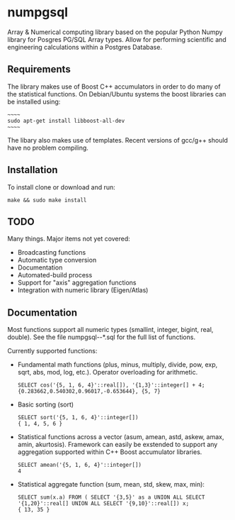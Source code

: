 # numpgsql
Array & Numerical computing library based on the popular Python Numpy library for Posgres PG/SQL Array types.  Allow for performing scientific and engineering calculations within a Postgres Database.

## Requirements

The library makes use of Boost C++ accumulators in order to do many of the statistical functions. On Debian/Ubuntu systems the boost libraries can be installed using:

    ~~~~
    sudo apt-get install libboost-all-dev
    ~~~~

The libary also makes use of templates.  Recent versions of gcc/g++ should have no problem compiling.

## Installation

To install clone or download and run:

    
    make && sudo make install
    

## TODO
Many things.  Major items not yet covered:
* Broadcasting functions
* Automatic type conversion 
* Documentation
* Automated-build process
* Support for "axis" aggregation functions
* Integration with numeric library (Eigen/Atlas)

## Documentation
Most functions support all numeric types (smallint, integer, bigint, real, double). See the file numpgsql--*.sql for the full list of functions.

Currently supported functions:

* Fundamental math functions (plus, minus, multiply, divide, pow, exp, sqrt, abs, mod, log, etc.). Operator overloading for arithmetic.
    ~~~~
    SELECT cos('{5, 1, 6, 4}'::real[]), '{1,3}'::integer[] + 4;
    {0.283662,0.540302,0.96017,-0.653644}, {5, 7}
    ~~~~  

* Basic sorting (sort)
    ~~~~
    SELECT sort('{5, 1, 6, 4}'::integer[])
    { 1, 4, 5, 6 }
    ~~~~  

* Statistical functions across a vector  (asum, amean, astd, askew, amax, amin, akurtosis).  Framework can easily be exstended to support any aggregation supported within C++ Boost accumulator libraries.
    ~~~~
    SELECT amean('{5, 1, 6, 4}'::integer[])
    4
    ~~~~  

* Statistical aggregate function (sum, mean, std, skew, max, min):
    ~~~~
    SELECT sum(x.a) FROM ( SELECT '{3,5}' as a UNION ALL SELECT '{1,20}'::real[] UNION ALL SELECT '{9,10}'::real[]) x;
    { 13, 35 }
    ~~~~
